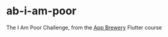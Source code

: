 # ab-i-am-poor
The I Am Poor Challenge, from the [App Brewery](https://appbrewery.com/) Flutter course
